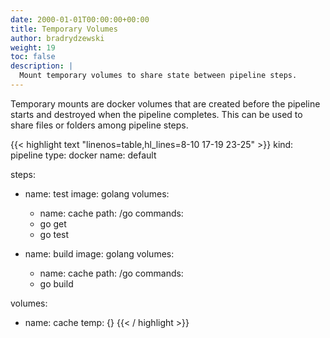 ```yaml
---
date: 2000-01-01T00:00:00+00:00
title: Temporary Volumes
author: bradrydzewski
weight: 19
toc: false
description: |
  Mount temporary volumes to share state between pipeline steps.
---
```


Temporary mounts are docker volumes that are created before the pipeline starts and destroyed when the pipeline completes. This can be used to share files or folders among pipeline steps.

{{< highlight text "linenos=table,hl_lines=8-10 17-19 23-25" >}}
kind: pipeline
type: docker
name: default

steps:
- name: test
  image: golang
  volumes:
  - name: cache
    path: /go
  commands:
  - go get
  - go test

- name: build
  image: golang
  volumes:
  - name: cache
    path: /go
  commands:
  - go build

volumes:
- name: cache
  temp: {}
{{< / highlight >}}
